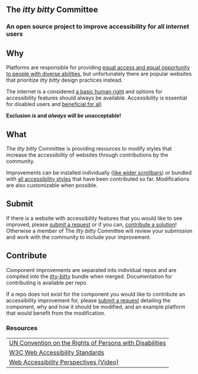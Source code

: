 ## The _itty bitty_ Committee

### An open source project to improve accessibility for all internet users

## Why

Platforms are responsible for providing
[equal access and equal opportunity to people with diverse abilities](https://www.w3.org/standards/webdesign/accessibility),
but unfortunately there are popular websites that prioritize _itty bitty_ design
practices instead.

The internet is a considered
[a basic human right](https://www.un.org/development/desa/disabilities/convention-on-the-rights-of-persons-with-disabilities/article-9-accessibility.html)
and options for accessibility features should always be available. Accessibility
is essential for disabled users and
[beneficial for all](https://www.youtube.com/watch?v=3f31oufqFSM).

**Exclusion _is_ and _always will be_ unacceptable!**

## What

The _itty bitty_ Committee is providing resources to modify styles that increase
the accessibility of websites through contributions by the community.

Improvements can be installed individually
([like wider scrollbars](https://github.com/itty-bitty-committee/scrollbar)) or
bundled with
[all accessibility styles](https://github.com/itty-bitty-committee/itty-bitty)
that have been contributed so far. Modifications are also customizable when
possible.

## Submit

If there is a website with accessibility features that you would like to see
improved, please [submit a request](https://github.com/itty-bitty-committee) or
if you can, [contribute a solution](#contributing)! Otherwise a member of The
_itty bitty_ Committee will review your submission and work with the community
to include your improvement.

## Contribute

Component improvements are separated into individual repos and are compiled into
the [itty-bitty](https://github.com/itty-bitty-committee/itty-bitty) bundle when
merged. Documentation for contributing is available per repo.

If a repo does not exist for the component you would like to contribute an
accessibility improvement for, please
[submit a request](https://github.com/itty-bitty-committee) detailing the
component, why and how it should be modified, and an example platform that would
benefit from the modification.

### Resources

|                                                                                                                                                                                                 |
| :---------------------------------------------------------------------------------------------------------------------------------------------------------------------------------------------- |
| [UN Convention on the Rights of Persons with Disabilities](https://www.un.org/development/desa/disabilities/convention-on-the-rights-of-persons-with-disabilities/article-9-accessibility.html) |
| [W3C Web Accessibility Standards](https://www.w3.org/standards/webdesign/accessibility)                                                                                                         |
| [Web Accessibility Perspectives (Video)](https://www.youtube.com/watch?v=3f31oufqFSM)                                                                                                           |
